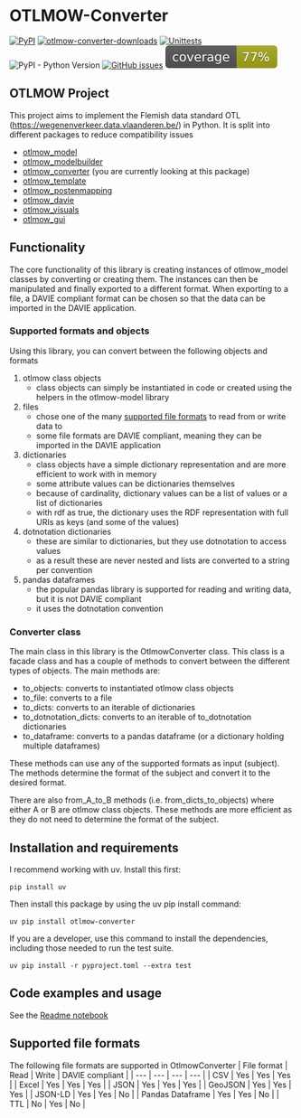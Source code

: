# OTLMOW-Converter
[![PyPI](https://img.shields.io/pypi/v/otlmow-converter?label=latest%20release)](https://pypi.org/project/otlmow-converter/)
[![otlmow-converter-downloads](https://img.shields.io/pypi/dm/otlmow-converter)](https://pypi.org/project/otlmow-converter/)
[![Unittests](https://github.com/davidvlaminck/OTLMOW-ModelBuilder/actions/workflows/unittest.yml/badge.svg)](https://github.com/davidvlaminck/OTLMOW-Converter/actions/workflows/unittest.yml)
![PyPI - Python Version](https://img.shields.io/pypi/pyversions/otlmow-converter)
[![GitHub issues](https://img.shields.io/github/issues/davidvlaminck/OTLMOW-Converter)](https://github.com/davidvlaminck/OTLMOW-Converter/issues)
[![coverage](https://github.com/davidvlaminck/OTLMOW-Converter/blob/master/UnitTests/coverage.svg)](https://htmlpreview.github.io/?https://github.com/davidvlaminck/OTLMOW-Converter/blob/master/UnitTests/htmlcov/index.html)


## OTLMOW Project 
This project aims to implement the Flemish data standard OTL (https://wegenenverkeer.data.vlaanderen.be/) in Python.
It is split into different packages to reduce compatibility issues
- [otlmow_model](https://github.com/davidvlaminck/OTLMOW-Model)
- [otlmow_modelbuilder](https://github.com/davidvlaminck/OTLMOW-ModelBuilder)
- [otlmow_converter](https://github.com/davidvlaminck/OTLMOW-Converter) (you are currently looking at this package)
- [otlmow_template](https://github.com/davidvlaminck/OTLMOW-Template)
- [otlmow_postenmapping](https://github.com/davidvlaminck/OTLMOW-PostenMapping)
- [otlmow_davie](https://github.com/davidvlaminck/OTLMOW-DAVIE)
- [otlmow_visuals](https://github.com/davidvlaminck/OTLMOW-Visuals)
- [otlmow_gui](https://github.com/davidvlaminck/OTLMOW-GUI)

## Functionality
The core functionality of this library is creating instances of otlmow_model classes by converting or creating them. 
The instances can then be manipulated and finally exported to a different format. When exporting to a file, a DAVIE 
compliant format can be chosen so that the data can be imported in the DAVIE application.

### Supported formats and objects
Using this library, you can convert between the following objects and formats
1. otlmow class objects
   - class objects can simply be instantiated in code or created using the helpers in the otlmow-model library
2. files
   - chose one of the many [supported file formats](#supported-file-formats) to read from or write data to
   - some file formats are DAVIE compliant, meaning they can be imported in the DAVIE application
3. dictionaries
   - class objects have a simple dictionary representation and are more efficient to work with in memory
   - some attribute values can be dictionaries themselves
   - because of cardinality, dictionary values can be a list of values or a list of dictionaries
   - with rdf as true, the dictionary uses the RDF representation with full URIs as keys (and some of the values)
4. dotnotation dictionaries
   - these are similar to dictionaries, but they use dotnotation to access values
   - as a result these are never nested and lists are converted to a string per convention
5. pandas dataframes
   - the popular pandas library is supported for reading and writing data, but it is not DAVIE compliant
   - it uses the dotnotation convention

### Converter class
The main class in this library is the OtlmowConverter class. This class is a facade class and has a couple of methods 
to convert between the different types of objects. The main methods are:
* to_objects: converts to instantiated otlmow class objects
* to_file: converts to a file
* to_dicts: converts to an iterable of dictionaries
* to_dotnotation_dicts: converts to an iterable of to_dotnotation dictionaries
* to_dataframe: converts to a pandas dataframe (or a dictionary holding multiple dataframes)

These methods can use any of the supported formats as input (subject). 
The methods determine the format of the subject and convert it to the desired format.

There are also from_A_to_B methods (i.e. from_dicts_to_objects) where either A or B are otlmow class objects. 
These methods are more efficient as they do not need to determine the format of the subject.

## Installation and requirements
I recommend working with uv. Install this first:
``` 
pip install uv
```
Then install this package by using the uv pip install command:
``` 
uv pip install otlmow-converter
```
If you are a developer, use this command to install the dependencies, including those needed to run the test suite.
``` 
uv pip install -r pyproject.toml --extra test
``` 

## Code examples and usage
See the [Readme notebook](https://github.com/davidvlaminck/OTLMOW-Converter/blob/master/Readme.ipynb)

<!--- 
assetfactory
relationcreator
-->
## Supported file formats
The following file formats are supported in OtlmowConverter
| File format | Read | Write | DAVIE compliant |
| --- | --- | --- | --- |
| CSV | Yes | Yes | Yes |
| Excel | Yes | Yes | Yes |
| JSON | Yes | Yes | Yes |
| GeoJSON | Yes | Yes | Yes |
| JSON-LD | Yes | Yes | No |
| Pandas Dataframe | Yes | Yes | No |
| TTL | No | Yes | No |
